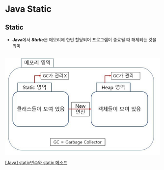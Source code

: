 # Java Static

## Static 
 - **Java**에서 ***Static***은 메모리에 한번 할당되어 프로그램이 종료될 때 해제되는 것을 의미
 
 <br>
 
 <img align = "center" src = "../Image/StaticArea.jpg">

[[Java] static변수와 static 메소드](https://mangkyu.tistory.com/47)
